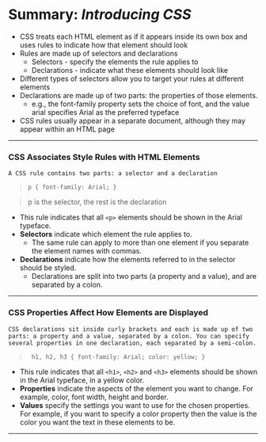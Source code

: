 # **Summary: *Introducing CSS***

- CSS treats each HTML element as if it appears inside its own box and uses rules to indicate how that element should look
- Rules are made up of selectors and declarations
    - Selectors - specify the elements the rule applies to
    - Declarations - indicate what these elements should look like
- Different types of selectors allow you to target your rules at different elements
- Declarations are made up of two parts: the properties of those elements. 
    - e.g., the font-family property sets the choice of font, and the value arial specifies Arial as the preferred typeface 
- CSS rules usually appear in a separate document, although they may appear within an HTML page

---

### CSS Associates Style Rules with HTML Elements
    A CSS rule contains two parts: a selector and a declaration

> `p {
     font-family: Arial; } `

> p is the selector, the rest is the declaration

- This rule indicates that all `<p>` elements should be shown in the Arial typeface.
- **Selectors** indicate which element the rule applies to.
    - The same rule can apply to more than one element if you separate the element names with commas.
- **Declarations** indicate how the elements referred to in the selector should be styled.
    - Declarations are split into two parts (a property and a value), and are separated by a colon.

---

### CSS Properties Affect How Elements are Displayed

    CSS declarations sit inside curly brackets and each is made up of two parts: a property and a value, separated by a colon. You can specify several properties in one declaration, each separated by a semi-colon.

> ` h1, h2, h3 { font-family: Arial;
                color: yellow; }` 

- This rule indicates that all `<h1>`, `<h2>` and `<h3>` elements should be shown in the Arial
typeface, in a yellow color.
- **Properties** indicate the aspects of the element you want to change. For example, color, font width, height and border.
- **Values** specify the settings you want to use for the chosen properties. For example, if you want to specify a color property then the value is the color you want the text in these elements to be.

---
